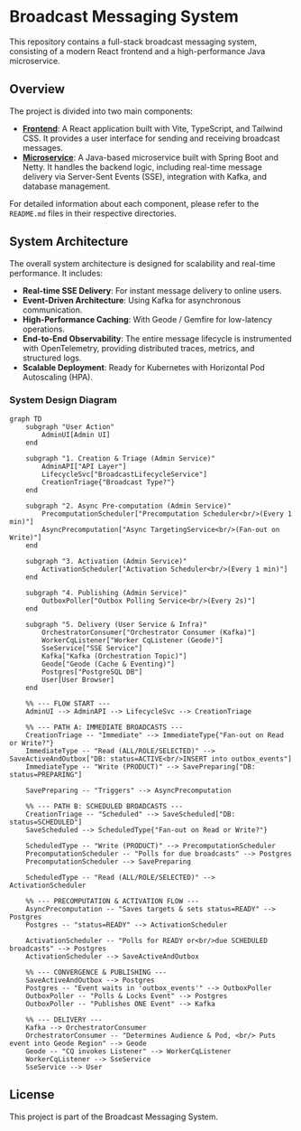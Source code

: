 # Broadcast Messaging System

This repository contains a full-stack broadcast messaging system, consisting of a modern React frontend and a high-performance Java microservice.

## Overview

The project is divided into two main components:

-   **[Frontend](./broadcast-frontend/README.md)**: A React application built with Vite, TypeScript, and Tailwind CSS. It provides a user interface for sending and receiving broadcast messages.
-   **[Microservice](./broadcast-microservice/README.md)**: A Java-based microservice built with Spring Boot and Netty. It handles the backend logic, including real-time message delivery via Server-Sent Events (SSE), integration with Kafka, and database management.

For detailed information about each component, please refer to the `README.md` files in their respective directories.

## System Architecture

The overall system architecture is designed for scalability and real-time performance. It includes:

-   **Real-time SSE Delivery**: For instant message delivery to online users.
-   **Event-Driven Architecture**: Using Kafka for asynchronous communication.
-   **High-Performance Caching**: With Geode / Gemfire for low-latency operations.
-   **End-to-End Observability**: The entire message lifecycle is instrumented with OpenTelemetry, providing distributed traces, metrics, and structured logs.
-   **Scalable Deployment**: Ready for Kubernetes with Horizontal Pod Autoscaling (HPA).

### System Design Diagram
```mermaid
graph TD
    subgraph "User Action"
        AdminUI[Admin UI]
    end

    subgraph "1. Creation & Triage (Admin Service)"
        AdminAPI["API Layer"]
        LifecycleSvc["BroadcastLifecycleService"]
        CreationTriage{"Broadcast Type?"}
    end

    subgraph "2. Async Pre-computation (Admin Service)"
        PrecomputationScheduler["Precomputation Scheduler<br/>(Every 1 min)"]
        AsyncPrecomputation["Async TargetingService<br/>(Fan-out on Write)"]
    end

    subgraph "3. Activation (Admin Service)"
        ActivationScheduler["Activation Scheduler<br/>(Every 1 min)"]
    end

    subgraph "4. Publishing (Admin Service)"
        OutboxPoller["Outbox Polling Service<br/>(Every 2s)"]
    end

    subgraph "5. Delivery (User Service & Infra)"
        OrchestratorConsumer["Orchestrator Consumer (Kafka)"]
        WorkerCqListener["Worker CqListener (Geode)"]
        SseService["SSE Service"]
        Kafka["Kafka (Orchestration Topic)"]
        Geode["Geode (Cache & Eventing)"]
        Postgres["PostgreSQL DB"]
        User[User Browser]
    end
    
    %% --- FLOW START ---
    AdminUI --> AdminAPI --> LifecycleSvc --> CreationTriage

    %% --- PATH A: IMMEDIATE BROADCASTS ---
    CreationTriage -- "Immediate" --> ImmediateType{"Fan-out on Read or Write?"}
    ImmediateType -- "Read (ALL/ROLE/SELECTED)" --> SaveActiveAndOutbox["DB: status=ACTIVE<br/>INSERT into outbox_events"]
    ImmediateType -- "Write (PRODUCT)" --> SavePreparing["DB: status=PREPARING"]
    
    SavePreparing -- "Triggers" --> AsyncPrecomputation

    %% --- PATH B: SCHEDULED BROADCASTS ---
    CreationTriage -- "Scheduled" --> SaveScheduled["DB: status=SCHEDULED"]
    SaveScheduled --> ScheduledType{"Fan-out on Read or Write?"}
    
    ScheduledType -- "Write (PRODUCT)" --> PrecomputationScheduler
    PrecomputationScheduler -- "Polls for due broadcasts" --> Postgres
    PrecomputationScheduler --> SavePreparing
    
    ScheduledType -- "Read (ALL/ROLE/SELECTED)" --> ActivationScheduler

    %% --- PRECOMPUTATION & ACTIVATION FLOW ---
    AsyncPrecomputation -- "Saves targets & sets status=READY" --> Postgres
    Postgres -- "status=READY" --> ActivationScheduler
    
    ActivationScheduler -- "Polls for READY or<br/>due SCHEDULED broadcasts" --> Postgres
    ActivationScheduler --> SaveActiveAndOutbox
    
    %% --- CONVERGENCE & PUBLISHING ---
    SaveActiveAndOutbox --> Postgres
    Postgres -- "Event waits in 'outbox_events'" --> OutboxPoller
    OutboxPoller -- "Polls & Locks Event" --> Postgres
    OutboxPoller -- "Publishes ONE Event" --> Kafka

    %% --- DELIVERY ---
    Kafka --> OrchestratorConsumer
    OrchestratorConsumer -- "Determines Audience & Pod, <br/> Puts event into Geode Region" --> Geode
    Geode -- "CQ invokes Listener" --> WorkerCqListener
    WorkerCqListener --> SseService
    SseService --> User
```

## License

This project is part of the Broadcast Messaging System.
